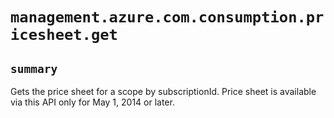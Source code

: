 # `management.azure.com.consumption.pricesheet.get`

## `summary`
Gets the price sheet for a scope by subscriptionId. Price sheet is available via this API only for May 1, 2014 or later.


